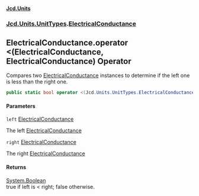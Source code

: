 #### [Jcd.Units](index.md 'index')
### [Jcd.Units.UnitTypes](Jcd.Units.UnitTypes.md 'Jcd.Units.UnitTypes').[ElectricalConductance](Jcd.Units.UnitTypes.ElectricalConductance.md 'Jcd.Units.UnitTypes.ElectricalConductance')

## ElectricalConductance.operator <(ElectricalConductance, ElectricalConductance) Operator

Compares two [ElectricalConductance](Jcd.Units.UnitTypes.ElectricalConductance.md 'Jcd.Units.UnitTypes.ElectricalConductance') instances to determine if the left one is less than the right one.

```csharp
public static bool operator <(Jcd.Units.UnitTypes.ElectricalConductance left, Jcd.Units.UnitTypes.ElectricalConductance right);
```
#### Parameters

<a name='Jcd.Units.UnitTypes.ElectricalConductance.op_LessThan(Jcd.Units.UnitTypes.ElectricalConductance,Jcd.Units.UnitTypes.ElectricalConductance).left'></a>

`left` [ElectricalConductance](Jcd.Units.UnitTypes.ElectricalConductance.md 'Jcd.Units.UnitTypes.ElectricalConductance')

The left [ElectricalConductance](Jcd.Units.UnitTypes.ElectricalConductance.md 'Jcd.Units.UnitTypes.ElectricalConductance')

<a name='Jcd.Units.UnitTypes.ElectricalConductance.op_LessThan(Jcd.Units.UnitTypes.ElectricalConductance,Jcd.Units.UnitTypes.ElectricalConductance).right'></a>

`right` [ElectricalConductance](Jcd.Units.UnitTypes.ElectricalConductance.md 'Jcd.Units.UnitTypes.ElectricalConductance')

The right [ElectricalConductance](Jcd.Units.UnitTypes.ElectricalConductance.md 'Jcd.Units.UnitTypes.ElectricalConductance')

#### Returns
[System.Boolean](https://docs.microsoft.com/en-us/dotnet/api/System.Boolean 'System.Boolean')  
true if left is < right; false otherwise.